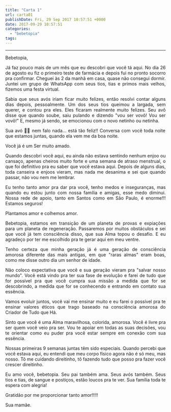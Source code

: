 ```yaml
---
title: "Carta 1"
url: carta01
publishDate: Fri, 29 Sep 2017 10:57:51 +0000
date: 2017-09-29 10:57:51
categories: 
  - "bebetopia"
tags: 
---
```

<hr />
<p style="text-align: justify;">Bebetopia,</p>
<p style="text-align: justify;">Já faz pouco mais de um mês que eu descobri que você tá aqui. No dia 26 de agosto eu fiz o primeiro teste de farmácia e depois fui no pronto socorro pra confirmar. Cheguei às 2 da manhã em casa, quase não consegui dormir. Juntei um grupo de WhatsApp com seus tios, tias e primos mais velhos, fizemos uma festa virtual.</p>
<p style="text-align: justify;">Sabia que seus avós iriam ficar muito felizes, então resolvi contar alguns dias depois, pessoalmente. Um dos seus tios queimou a largada, sem querer, e contou pra eles. Eles ficaram realmente muito felizes. Seu avô disse que quando soube, saiu pulando e dizendo "vou ser vovô! Vou ser vovô!" E, mesmo já sendo, se emocionou com o novo netinho ou netinha.</p>
<p style="text-align: justify;">Sua avó 👵🏽 nem falo nada... está tão feliz!! Conversa com você toda noite que estamos juntas, quando ela vem me da boa noite.</p>
<p style="text-align: justify;">Você já é um Ser muito amado.</p>
<p style="text-align: justify;">Quando descobri você aqui, eu ainda não estava sentindo nenhum enjoo ou cansaço, apenas cheiros muito forte e uma semana de atraso menstrual, o que foi definitivo pra eu saber que você estava aqui. Depois de alguns dias, toda canseira e enjoos vieram, mas nada me desanima e sei que quando passar, não vou nem me lembrar.</p>
<p style="text-align: justify;">Eu tenho tanto amor pra dar pra você, tenho medos e inseguranças, mas quando eu estou junto com nossa família e amigas, esse medo diminui. Nossa rede de apoio, tanto em Santos como em São Paulo, é enorme!!! Estamos seguros!</p>
<p style="text-align: justify;">Plantamos amor e colhemos amor.</p>
<p style="text-align: justify;">Bebetopia, estamos em transição de um planeta de provas e expiações para um planeta de regeneração. Passaremos por muitos obstáculos e sei que você já tem consciência disso, que sua Alma topou o desafio. E eu agradeço por ter me escolhido pra te gerar aqui em meu ventre.</p>
<p style="text-align: justify;">Tenho certeza que minha geração já é uma geração de consciência amorosa diferente das mais antigas, em que "raras almas" eram boas, como me disse outro dia um senhor de idade.</p>
<p style="text-align: justify;">Não coloco expectativa que você e sua geração vieram pra "salvar nosso mundo". Você está vindo pra ter sua fase de evolução e farei de tudo que for possível pra que você cumpra sua missão a medida que for se descobrindo, a medida que for se conhecendo e entrando em contato sua essência.</p>
<p style="text-align: justify;">Vamos evoluir juntos, você vai me ensinar muito e eu farei o possível pra te ensinar valores éticos que trago baseado na consciência amorosa do Criador de Tudo que Há.</p>
<p style="text-align: justify;">Sinto que você é uma Alma maravilhosa, colorida, amorosa. Você é livre pra ser quem você veio pra ser. Vou te apoiar em todas as suas decisões, vou te orientar como eu puder pra você estar sempre em conexão com sua essência.</p>
<p style="text-align: justify;">Nossas primeiras 9 semanas juntas têm sido especiais. Quando percebi que você estava aqui, eu entendi que meu corpo físico agora não é só meu, mas nosso. Tô me cuidando direitinho, tô fazendo tudo que posso pra fazer você crescer direitinho.</p>
<p style="text-align: justify;">Eu amo você, bebetopia. Seu pai também ama. Seus avós também. Seus tios e tias, de sangue e postiços, estão loucos pra te ver. Sua família toda te espera com alegria!</p>
<p style="text-align: justify;">Gratidão por me proporcionar tanto amor!!!!!</p>
<p style="text-align: justify;">Sua mamãe.</p>
